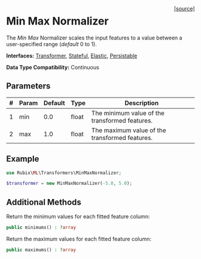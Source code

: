 <span style="float:right;"><a href="https://github.com/RubixML/ML/blob/master/src/Transformers/MinMaxNormalizer.php">[source]</a></span>

# Min Max Normalizer
The *Min Max* Normalizer scales the input features to a value between a user-specified range (*default* 0 to 1).

**Interfaces:** [Transformer](api.md#transformer), [Stateful](api.md#stateful), [Elastic](api.md#elastic), [Persistable](../persistable.md)

**Data Type Compatibility:** Continuous

## Parameters
| # | Param | Default | Type | Description |
|---|---|---|---|---|
| 1 | min | 0.0 | float | The minimum value of the transformed features. |
| 2 | max | 1.0 | float | The maximum value of the transformed features. |

## Example
```php
use Rubix\ML\Transformers\MinMaxNormalizer;

$transformer = new MinMaxNormalizer(-5.0, 5.0);
```

## Additional Methods
Return the minimum values for each fitted feature column:
```php
public minimums() : ?array
```

Return the maximum values for each fitted feature column:
```php
public maximums() : ?array
```
